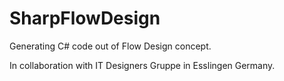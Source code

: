 # SharpFlowDesign
Generating C# code out of Flow Design concept.


In collaboration with IT Designers Gruppe in Esslingen Germany.
